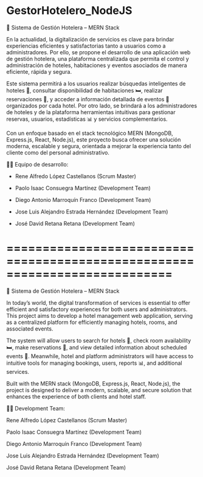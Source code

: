 # GestorHotelero_NodeJS

🏨 Sistema de Gestión Hotelera – MERN Stack

En la actualidad, la digitalización de servicios es clave para brindar experiencias eficientes y satisfactorias tanto a usuarios como a administradores. Por ello, se propone el desarrollo de una aplicación web de gestión hotelera, una plataforma centralizada que permita el control y administración de hoteles, habitaciones y eventos asociados de manera eficiente, rápida y segura.

Este sistema permitirá a los usuarios realizar búsquedas inteligentes de hoteles 🏨, consultar disponibilidad de habitaciones 🛏️, realizar reservaciones 📅, y acceder a información detallada de eventos 🎉 organizados por cada hotel. Por otro lado, se brindará a los administradores de hoteles y de la plataforma herramientas intuitivas para gestionar reservas, usuarios, estadísticas 📊 y servicios complementarios.

Con un enfoque basado en el stack tecnológico MERN (MongoDB, Express.js, React, Node.js), este proyecto busca ofrecer una solución moderna, escalable y segura, orientada a mejorar la experiencia tanto del cliente como del personal administrativo.

👨‍💻 Equipo de desarrollo:

- Rene Alfredo López Castellanos (Scrum Master)

- Paolo Isaac Consuegra Martínez (Development Team)

- Diego Antonio Marroquín Franco (Development Team)

- Jose Luis Alejandro Estrada Hernández (Development Team)

- José David Retana Retana (Development Team)

===========================================================================
===========================================================================

🏨 Sistema de Gestión Hotelera – MERN Stack

In today’s world, the digital transformation of services is essential to offer efficient and satisfactory experiences for both users and administrators. This project aims to develop a hotel management web application, serving as a centralized platform for efficiently managing hotels, rooms, and associated events.

The system will allow users to search for hotels 🏨, check room availability 🛏️, make reservations 📅, and view detailed information about scheduled events 🎉. Meanwhile, hotel and platform administrators will have access to intuitive tools for managing bookings, users, reports 📊, and additional services.

Built with the MERN stack (MongoDB, Express.js, React, Node.js), the project is designed to deliver a modern, scalable, and secure solution that enhances the experience of both clients and hotel staff.

👨‍💻 Development Team:

Rene Alfredo López Castellanos (Scrum Master)

Paolo Isaac Consuegra Martínez (Development Team)

Diego Antonio Marroquín Franco (Development Team)

Jose Luis Alejandro Estrada Hernández (Development Team)

José David Retana Retana (Development Team)
